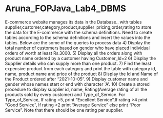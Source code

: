 # Aruna_FOPJava_Lab4_DBMS
E-commerce website manages its data in the Database.. with tables supplier,customer,category,product,supplier_pricing,order,rating
to store the data for the E-commerce with the schema definitions.
Need to create tables according to the schema definitions and insert the values into the tables.
Below are the some of the queries to process data
4) Display the total number of customers based on gender who have placed individual orders of worth at least Rs.3000.
5) Display all the orders along with product name ordered by a customer having Customer_Id=2
6) Display the Supplier details who can supply more than one product.
7) Find the least expensive product from each category and print the table with category id, name, product name and price of the product
8) Display the Id and Name of the Product ordered after “2021-10-05”.
9) Display customer name and gender whose names start or end with character 'A'.
10) Create a stored procedure to display supplier id, name, Rating(Average rating of all the products sold by every customer) and
Type_of_Service. For Type_of_Service, If rating =5, print “Excellent Service”,If rating >4 print “Good Service”, If rating >2 print “Average Service” else print “Poor Service”. Note that there should be one rating per supplier.
